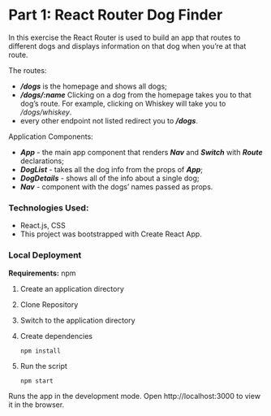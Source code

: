 # Part 1: React Router Dog Finder

In this exercise the React Router is used to build an app that routes to different dogs and displays information on that dog when you’re at that route.

The routes:
* ***/dogs*** is the homepage and shows all dogs;
* ***/dogs/:name*** Clicking on a dog from the homepage takes you to that dog’s route. For example, clicking on Whiskey will take you to */dogs/whiskey*.
* every other endpoint not listed redirect you to ***/dogs***.

Application Components:
* ***App*** - the main app component that renders ***Nav*** and ***Switch*** with ***Route*** declarations; 
* ***DogList*** - takes all the dog info from the props of ***App***;
* ***DogDetails*** - shows all of the info about a single dog;
* ***Nav*** - component with the dogs’ names passed as props.

### Technologies Used:
* React.js, CSS
* This project was bootstrapped with Create React App.


### Local Deployment
**Requirements:** npm

1. Create an application directory

2. Clone Repository

3. Switch to the application directory

4. Create dependencies

    `npm install`

5. Run the script

    `npm start`

Runs the app in the development mode. Open http://localhost:3000 to view it in the browser.